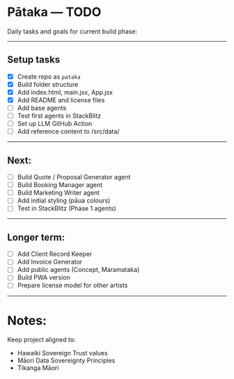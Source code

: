 # Pātaka — TODO

Daily tasks and goals for current build phase:

---

## Setup tasks

- [x] Create repo as `pataka`
- [x] Build folder structure
- [x] Add index.html, main.jsx, App.jsx
- [x] Add README and license files
- [ ] Add base agents
- [ ] Test first agents in StackBlitz
- [ ] Set up LLM GitHub Action
- [ ] Add reference content to /src/data/

---

## Next:

- [ ] Build Quote / Proposal Generator agent
- [ ] Build Booking Manager agent
- [ ] Build Marketing Writer agent
- [ ] Add initial styling (pāua colours)
- [ ] Test in StackBlitz (Phase 1 agents)

---

## Longer term:

- [ ] Add Client Record Keeper
- [ ] Add Invoice Generator
- [ ] Add public agents (Concept, Maramataka)
- [ ] Build PWA version
- [ ] Prepare license model for other artists

---

# Notes:

Keep project aligned to:

- Hawaiki Sovereign Trust values
- Māori Data Sovereignty Principles
- Tikanga Māori